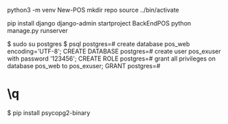 <!-- build environment -->

python3 -m venv New-POS
mkdir repo
source ../bin/activate

<!-- build environment -->


<!-- build django -->

pip install django
django-admin startproject BackEndPOS
python manage.py runserver

<!-- build django -->

<!-- database -->


$ sudo su postgres
$ psql
postgres=# create database pos_web encoding='UTF-8';
CREATE DATABASE
postgres=# create user pos_exuser with password '123456';
CREATE ROLE
postgres=# grant all privileges on database pos_web to pos_exuser;
GRANT
postgres=# 
# \q


$ pip install psycopg2-binary

<!-- database -->


